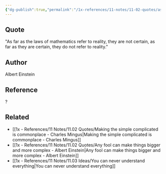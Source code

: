 ```yaml
---
{"dg-publish":true,"permalink":"/1x-references/11-notes/11-02-quotes/as-far-as-the-laws-of-mathematics-refer-to-reality-they-are-not-certain-as-far-as-they-are-certain-they-do-not-refer-to-reality-albert-einstein/","title":"As far as the laws of mathematics refer to reality, they are not certain, as far as they are certain, they do not refer to reality - Albert Einstein","noteIcon":""}
---
```



## Quote
"As far as the laws of mathematics refer to reality, they are not certain, as far as they are certain, they do not refer to reality."


## Author
Albert Einstein

## Reference
?

## Related
- [[1x - References/11 Notes/11.02 Quotes/Making the simple complicated is commonplace - Charles Mingus\|Making the simple complicated is commonplace - Charles Mingus]]
- [[1x - References/11 Notes/11.02 Quotes/Any fool can make things bigger and more complex - Albert Einstein\|Any fool can make things bigger and more complex - Albert Einstein]]
- [[1x - References/11 Notes/11.03 Ideas/You can never understand everything\|You can never understand everything]]